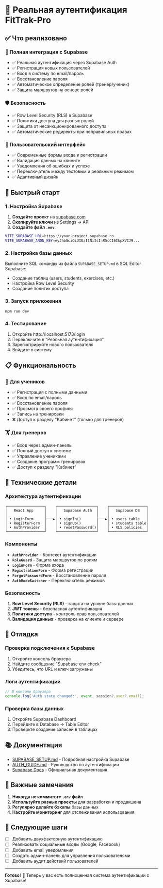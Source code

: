 # 🔐 Реальная аутентификация FitTrak-Pro

## ✅ Что реализовано

### 🚀 **Полная интеграция с Supabase**
- ✅ Реальная аутентификация через Supabase Auth
- ✅ Регистрация новых пользователей
- ✅ Вход в систему по email/пароль
- ✅ Восстановление пароля
- ✅ Автоматическое определение ролей (тренер/ученик)
- ✅ Защита маршрутов на основе ролей

### 🛡️ **Безопасность**
- ✅ Row Level Security (RLS) в Supabase
- ✅ Политики доступа для разных ролей
- ✅ Защита от несанкционированного доступа
- ✅ Автоматические редиректы при неправильных правах

### 🎨 **Пользовательский интерфейс**
- ✅ Современные формы входа и регистрации
- ✅ Валидация данных на клиенте
- ✅ Уведомления об ошибках и успехе
- ✅ Переключатель между тестовым и реальным режимом
- ✅ Адаптивный дизайн

## 🚀 Быстрый старт

### 1. Настройка Supabase

1. **Создайте проект** на [supabase.com](https://supabase.com)
2. **Скопируйте ключи** из Settings → API
3. **Создайте файл `.env`**:
```bash
VITE_SUPABASE_URL=https://your-project.supabase.co
VITE_SUPABASE_ANON_KEY=eyJhbGciOiJIUzI1NiIsInR5cCI6IkpXVCJ9...
```

### 2. Настройка базы данных

Выполните SQL команды из файла `SUPABASE_SETUP.md` в SQL Editor Supabase:

- Создание таблиц (users, students, exercises, etc.)
- Настройка Row Level Security
- Создание политик доступа

### 3. Запуск приложения

```bash
npm run dev
```

### 4. Тестирование

1. Откройте http://localhost:5173/login
2. Переключите в "Реальная аутентификация"
3. Зарегистрируйте нового пользователя
4. Войдите в систему

## 📋 Функциональность

### 👤 **Для учеников**
- ✅ Регистрация с полными данными
- ✅ Вход по email/пароль
- ✅ Восстановление пароля
- ✅ Просмотр своего профиля
- ✅ Запись на тренировки
- ❌ Доступ к разделу "Кабинет" (только для тренеров)

### 🏋️ **Для тренеров**
- ✅ Вход через админ-панель
- ✅ Полный доступ к системе
- ✅ Управление учениками
- ✅ Создание программ тренировок
- ✅ Доступ к разделу "Кабинет"

## 🔧 Технические детали

### Архитектура аутентификации

```
┌─────────────────┐    ┌──────────────────┐    ┌─────────────────┐
│   React App     │    │   Supabase Auth  │    │   Supabase DB   │
│                 │    │                  │    │                 │
│ • LoginForm     │───▶│ • signIn()       │───▶│ • users table   │
│ • RegisterForm  │    │ • signUp()       │    │ • students table│
│ • AuthProvider  │    │ • resetPassword()│    │ • RLS policies  │
└─────────────────┘    └──────────────────┘    └─────────────────┘
```

### Компоненты

- **`AuthProvider`** - Контекст аутентификации
- **`RoleGuard`** - Защита маршрутов по ролям
- **`LoginForm`** - Форма входа
- **`RegistrationForm`** - Форма регистрации
- **`ForgotPasswordForm`** - Восстановление пароля
- **`AuthModeSwitcher`** - Переключатель режимов

### Безопасность

1. **Row Level Security (RLS)** - защита на уровне базы данных
2. **JWT токены** - безопасная аутентификация
3. **Политики доступа** - контроль прав пользователей
4. **Валидация данных** - проверка на клиенте и сервере

## 🐛 Отладка

### Проверка подключения к Supabase

1. Откройте консоль браузера
2. Найдите сообщение "Supabase env check"
3. Убедитесь, что URL и ключ загружены

### Логи аутентификации

```javascript
// В консоли браузера
console.log('Auth state changed:', event, session?.user?.email);
```

### Проверка базы данных

1. Откройте Supabase Dashboard
2. Перейдите в Database → Table Editor
3. Проверьте создание записей в таблицах

## 📚 Документация

- [SUPABASE_SETUP.md](./SUPABASE_SETUP.md) - Подробная настройка Supabase
- [AUTH_GUIDE.md](./AUTH_GUIDE.md) - Руководство по аутентификации
- [Supabase Docs](https://supabase.com/docs) - Официальная документация

## 🚨 Важные замечания

1. **Никогда не коммитьте `.env` файл**
2. **Используйте разные проекты** для разработки и продакшена
3. **Регулярно делайте бэкапы** базы данных
4. **Настройте мониторинг** для отслеживания использования

## 🎯 Следующие шаги

- [ ] Добавить двухфакторную аутентификацию
- [ ] Реализовать социальные входы (Google, Facebook)
- [ ] Добавить email уведомления
- [ ] Создать админ-панель для управления пользователями
- [ ] Добавить аудит действий пользователей

---

**Готово!** 🎉 Теперь у вас есть полноценная система аутентификации с Supabase!

